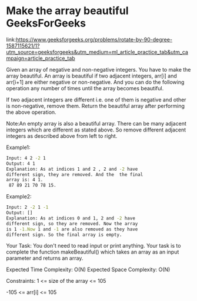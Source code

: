 
# Make the array beautiful GeeksForGeeks

link:https://www.geeksforgeeks.org/problems/rotate-by-90-degree-1587115621/1?utm_source=geeksforgeeks&utm_medium=ml_article_practice_tab&utm_campaign=article_practice_tab

Given an array of negative and non-negative integers. You have to make the array beautiful. An array is beautiful if two adjacent integers, arr[i] and arr[i+1] are either negative or non-negative. And you can do the following operation any number of times until the array becomes beautiful.

If two adjacent integers are different i.e. one of them is negative and other is non-negative, remove them.
Return the beautiful array after performing the above operation.

Note:An empty array is also a beautiful array. There can be many adjacent integers which are different as stated above. So remove different adjacent integers as described above from left to right.



Example1:
```bash
Input: 4 2 -2 1
Output: 4 1
Explanation: As at indices 1 and 2 , 2 and -2 have
different sign, they are removed. And the  the final
array is: 4 1.
 87 89 21 70 78 15.

```

Example2:
```bash
Input: 2 -2 1 -1
Output: []
Explanation: As at indices 0 and 1, 2 and -2 have
different sign, so they are removed. Now the array
is 1 -1.Now 1 and -1 are also removed as they have
different sign. So the final array is empty. 

```

Your Task:
You don't need to read input or print anything. Your task is to complete the function makeBeautiful() which takes an array as an input parameter and returns an array.

Expected Time Complexity: O(N)
Expected Space Complexity: O(N)


Constraints:
1 <= size of the array <= 105

-105 <= arr[i] <= 105
